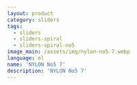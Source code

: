 ```yaml
---
layout: product
category: sliders
tags:
  - sliders
  - sliders-spiral
  - sliders-spiral-no5
image_main: /assets/img/nylon-no5-7.webp
language: el
name: 'NYLON No5 7'
description: 'NYLON No5 7'
---
```

